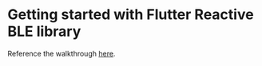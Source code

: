 # Getting started with Flutter Reactive BLE library

Reference the walkthrough [here](https://www.ubiqueiot.com/posts/flutter-reactive-ble).
